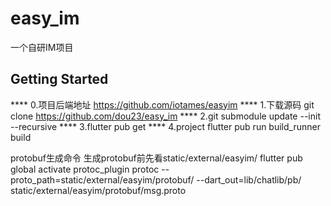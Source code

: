 # easy_im

一个自研IM项目

## Getting Started
****  0.项目后端地址 https://github.com/iotames/easyim
****  1.下载源码 git clone https://github.com/dou23/easy_im
****  2.git submodule update --init --recursive
****  3.flutter pub get
****  4.project flutter pub run build_runner build

protobuf生成命令
生成protobuf前先看static/external/easyim/
flutter pub global activate protoc_plugin
protoc --proto_path=static/external/easyim/protobuf/ --dart_out=lib/chatlib/pb/ static/external/easyim/protobuf/msg.proto